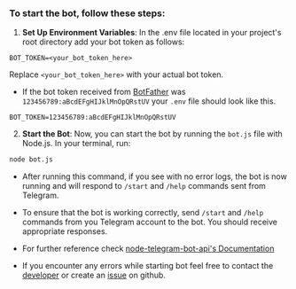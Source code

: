 ### To start the bot, follow these steps:

1. **Set Up Environment Variables**: In the .env file located in your project's root directory add your bot token as follows:

```env
BOT_TOKEN=<your_bot_token_here>
```

Replace `<your_bot_token_here>` with your actual bot token.

- If the bot token received from [BotFather](https://t.me/botfather) was `123456789:aBcdEFgHIJklMnOpQRstUV` your `.env` file should look like this.

```env
BOT_TOKEN=123456789:aBcdEFgHIJklMnOpQRstUV
```

2. **Start the Bot**: Now, you can start the bot by running the `bot.js` file with Node.js. In your terminal, run:

```bash
node bot.js
```
- After running this command, if you see with no error logs, the bot is now running and will respond to `/start` and `/help` commands sent from Telegram.

- To ensure that the bot is working correctly, send `/start` and `/help` commands from you Telegram account to the bot. You should receive appropriate responses. 

- For further reference check [node-telegram-bot-api's Documentation](https://github.com/yagop/node-telegram-bot-api)

- If you encounter any errors while starting bot feel free to contact the [developer]((https://t.me/dododoyo)) or create an [issue](https://github.com/dododoyo/create-bot-template/issues) on github.
